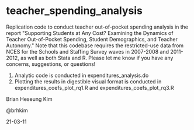 # teacher_spending_analysis
Replication code to conduct teacher out-of-pocket spending analysis in the report "Supporting Students at Any Cost? Examining the Dynamics of Teacher Out-of-Pocket Spending, Student Demographics, and Teacher Autonomy." Note that this codebase requires the restricted-use data from NCES for the Schools and Staffing Survey waves in 2007-2008 and 2011-2012, as well as both Stata and R. Please let me know if you have any concerns, suggestions, or questions!

1. Analytic code is conducted in expenditures_analysis.do
2. Plotting the results in digestible visual format is conducted in expenditures_coefs_plot_rq1.R and expenditures_coefs_plot_rq3.R

Brian Heseung Kim

@brhkim

21-03-11
